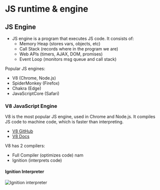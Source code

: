 # JS runtime & engine

## JS Engine

- JS engine is a program that executes JS code. It consists of:
  - Memory Heap (stores vars, objects, etc)
  - Call Stack (records where in the program we are)
  - Web APIs (timers, AJAX, DOM, promises)
  - Event Loop (monitors msg queue and call stack)

Popular JS engines:

- V8 (Chrome, Node.js)
- SpiderMonkey (Firefox)
- Chakra (Edge)
- JavaScriptCore (Safari)

### V8 JavaScript Engine

V8 is the most popular JS engine, used in Chrome and Node.js. It compiles JS code to machine code, which is faster than interpreting.

- [V8 GitHub](https://github.com/v8/v8)
- [V8 Docs](https://v8.dev/docs)

V8 has 2 compilers:

- Full Compiler (optimizes code) nam
- Ignition (interprets code)

#### Ignition Interpreter

![Ignition interpreter](https://v8.dev/_img/ignition-interpreter/ignition-pipeline.png)
